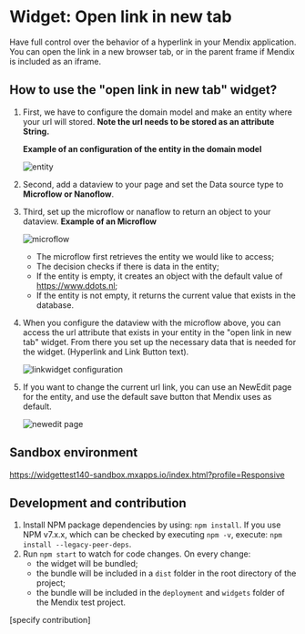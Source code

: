 # Widget: Open link in new tab
Have full control over the behavior of a hyperlink in your Mendix application. You can open the link in a new browser tab, or in the parent frame if Mendix is included as an iframe.

## How to use the "open link in new tab" widget?

1. First, we have to configure the domain model and make an entity where your url will stored. **Note the url needs to be stored as an attribute String.**
   
   **Example of an configuration of the entity in the domain model**
   
   ![entity](https://user-images.githubusercontent.com/99649048/154936199-a162aa39-9fa9-4c87-8bcd-924dd5282e95.PNG)

2. Second, add a dataview to your page and set the Data source type to **Microflow or Nanoflow**.
3. Third, set up the microflow or nanaflow to return an object to your dataview.
   **Example of an Microflow**
   
   ![microflow](https://user-images.githubusercontent.com/99649048/154941341-27c01697-4e33-409f-98de-f2833ad2bc26.PNG)
    
    - The microflow first retrieves the entity we would like to access;
    - The decision checks if there is data in the entity;
    - If the entity is empty, it creates an object with the default value of https://www.ddots.nl;
    - If the entity is not empty, it returns the current value that exists in the database.
    
 4. When you configure the dataview with the microflow above, you can access the url attribute that exists in your entity in the "open link in new tab" widget. From there you
    set up the necessary data that is needed for the widget. (Hyperlink and Link Button text). 
    
    ![linkwidget configuration](https://user-images.githubusercontent.com/99649048/154944083-b5c18100-29ce-411b-9d06-69deac4cff00.PNG)

 5. If you want to change the current url link, you can use an NewEdit page for the entity, and use the default save button that Mendix uses as default.
    
    ![newedit page](https://user-images.githubusercontent.com/99649048/154943662-4b77edde-d673-42b1-a08c-e5e6486394ea.PNG)

## Sandbox environment

https://widgettest140-sandbox.mxapps.io/index.html?profile=Responsive

## Development and contribution

1. Install NPM package dependencies by using: `npm install`. If you use NPM v7.x.x, which can be checked by executing `npm -v`, execute: `npm install --legacy-peer-deps`.
1. Run `npm start` to watch for code changes. On every change:
    - the widget will be bundled;
    - the bundle will be included in a `dist` folder in the root directory of the project;
    - the bundle will be included in the `deployment` and `widgets` folder of the Mendix test project.

[specify contribution]

